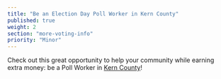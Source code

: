 ```yaml
---
title: "Be an Election Day Poll Worker in Kern County"
published: true
weight: 2
section: "more-voting-info"
priority: "Minor"
---
```


Check out this great opportunity to help your community while earning extra money: be a Poll Worker in [Kern County](https://elections.co.kern.ca.us/elections/officer_menu.asp)!  
